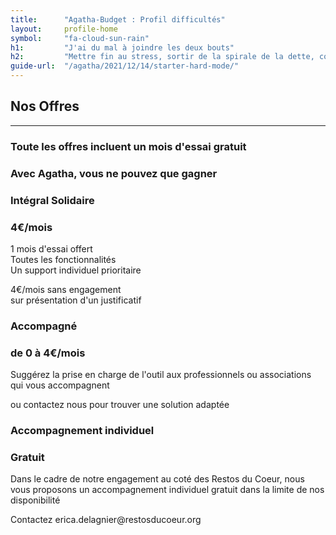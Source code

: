 ```yaml
---
title:      "Agatha-Budget : Profil difficultés"
layout:     profile-home
symbol:     "fa-cloud-sun-rain"
h1:         "J'ai du mal à joindre les deux bouts"
h2:         "Mettre fin au stress, sortir de la spirale de la dette, construire un nouveau futur"
guide-url:  "/agatha/2021/12/14/starter-hard-mode/"
---
```


<div class="row">
    <div class="col-lg-12 text-center">
        <div class="section-heading">
            <h2>Nos Offres</h2>
            <hr>
            <h3>Toute les offres incluent un mois d'essai gratuit</h3>
            <h3>Avec Agatha, vous ne pouvez que gagner</h3>
        </div>
    </div>
</div>
<div class="row pricing">
    <div class="container-fluid">
        <div class="row col-md-8 col-md-offset-2">
            <div class="col-md-6">
                <div id="essentiel-pricing" class="feature-item">
                    <i class="icon-support"></i>
                    <h3>Intégral Solidaire</h3>
                    <h3>4€/mois</h3>
                    <p class="text-muted">
                        1 mois d'essai offert
                        <br/>Toutes les fonctionnalités
                        <br/>Un support individuel prioritaire
                    </p>
                    <p class="text-muted">4€/mois sans engagement
                        <br/>sur présentation d'un justificatif
                    </p>
                </div>
            </div>
            <div class="col-md-6">
                <div id="integral-pricing" class="feature-item">
                    <i class="icon-people"></i>
                    <h3>Accompagné</h3>
                    <h3>de 0 à 4€/mois</h3>
                    <p class="text-muted">
                        Suggérez la prise en charge de l'outil
                        aux professionnels ou associations qui vous accompagnent
                        <p class="text-muted">ou contactez nous pour trouver une solution adaptée
                        </p>
                    </p>
                </div>
            </div>
        </div>
        <div class="row col-md-8 col-md-offset-2">
            <div class="col-md-12">
                <div id="faithfull-pricing" class="feature-item">
                    <i class="icon-compass"></i>
                    <h3>Accompagnement individuel</h3>
                    <h3>Gratuit</h3>
                    <p class="text-muted">Dans le cadre de notre engagement au coté des <span class="resto">Restos du Coeur</span>, nous vous proposons un accompagnement individuel gratuit dans la limite de nos disponibilité</p>
                    <p class="text-muted">
                        Contactez erica.delagnier@restosducoeur.org
                    </p>
                </div>
            </div>
        </div>
    </div>
</div>